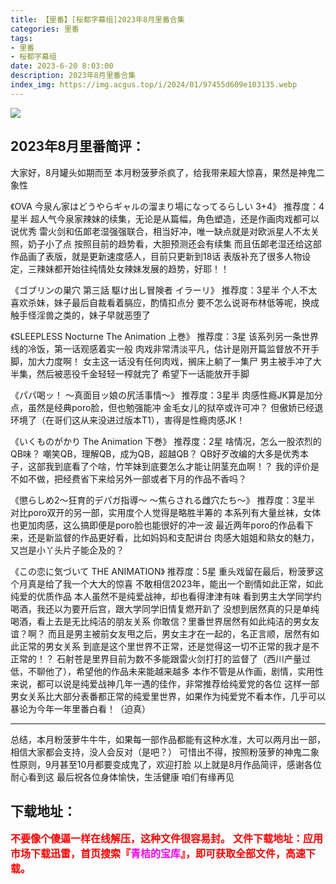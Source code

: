 ```yaml
---
title: 【里番】[桜都字幕组]2023年8月里番合集
categories: 里番
tags:
- 里番
- 桜都字幕组
date: 2023-6-20 8:03:00
description: 2023年8月里番合集
index_img: https://img.acgus.top/i/2024/01/97455d609e103135.webp
---
```

![](https://img.acgus.top/i/2024/01/97455d609e103135.webp)
## 2023年8月里番简评：
大家好，8月罐头如期而至
本月粉菠萝杀疯了，给我带来超大惊喜，果然是神鬼二象性

《OVA 今泉ん家はどうやらギャルの溜まり場になってるらしい 3+4》
推荐度：4星半
超人气今泉家辣妹的续集，无论是从篇幅，角色塑造，还是作画肉戏都可以说优秀
雷火剑和伍郞老湿强强联合，相当好冲，唯一缺点就是对欧派星人不太关照，奶子小了点
按照目前的趋势看，大胆预测还会有续集
而且伍郞老湿还给这部作品画了表版，就是更新速度感人，目前只更新到18话
表版补充了很多人物设定，三辣妹都开始往纯情处女辣妹发展的趋势，好耶！！

《ゴブリンの巣穴 第三話 駆け出し冒険者 イラーリ》
推荐度：3星半
个人不太喜欢杀妹，妹子最后自裁看着膈应，酌情扣点分
要不怎么说哥布林低等呢，换成触手怪淫兽之类的，妹子早就恶堕了

《SLEEPLESS Nocturne The Animation 上巻》
推荐度：3星
该系列另一条世界线的冷饭，第一话观感着实一般
肉戏非常清淡平凡，估计是刚开篇监督放不开手脚，加大力度啊！
女主这一话没有任何肉戏，搁床上躺了一集尸
男主被手冲了大半集，然后被恶役千金轻轻一榨就完了
希望下一话能放开手脚

《パパ喝ッ！ ～真面目ッ娘の尻活事情～》
推荐度：3星半
肉感性瘾JK算是加分点，虽然是经典poro脸，但也勉强能冲
金毛女儿的狱卒或许可冲？
但傲娇已经退环境了（在哥们这从来没进过版本T1），害得是性瘾肉感JK！

《いくものがかり The Animation 下巻》
推荐度：2星
啥情况，怎么一股浓烈的QB味？
嘲笑QB，理解QB，成为QB，超越QB？
QB好歹改编的大多是优秀本子，这部我到底看了个啥，竹竿妹到底要怎么才能让阴茎充血啊！？
我的评价是不如不做，把经费省下来给另外一部或者下月的作品不香吗？

《懲らしめ2～狂育的デパガ指導～ ～焦らされる雌穴たち～》
推荐度：3星半
对比poro双开的另一部，实用度个人觉得是略胜半筹的
本系列有大量丝袜，女体也更加肉感，这么搞即便是poro脸也能很好的冲一波
最近两年poro的作品看下来，还是新监督的作品更好看，比如妈妈和支配讲台
肉感大姐姐和熟女的魅力，又岂是小丫头片子能企及的？

《この恋に気づいて THE ANIMATION》
推荐度：5星
重头戏留在最后，粉菠萝这个月真是给了我一个大大的惊喜
不敢相信2023年，能出一个剧情如此正常，如此纯爱的优质作品
本人虽然不是纯爱战神，却也看得津津有味
看到男主大学同学约喝酒，我还以为要开后宫，跟大学同学旧情复燃开趴了
没想到居然真的只是单纯喝酒，看上去是无比纯洁的朋友关系
你敢信？里番世界居然有如此纯洁的男女友谊？啊？
而且是男主被前女友甩之后，男女主才在一起的，名正言顺，居然有如此正常的男女关系
到底是这个里世界不正常，还是觉得这一切不正常的我才是不正常的！？
石射苍是里界目前为数不多能跟雷火剑打打的监督了（西川产量过低，不聊他了），希望他的作品未来能越来越多
本作不管是从作画，剧情，实用性来说，都可以说是纯爱战神几年一遇的佳作，非常推荐给纯爱党的各位
这样一部男女关系比大部分表番都正常的纯爱里世界，如果作为纯爱党不看本作，几乎可以暴论为今年一年里番白看！（迫真）

--------------------------------
总结，本月粉菠萝牛牛牛，如果每一部作品都能有这种水准，大可以两月出一部，相信大家都会支持，没人会反对（是吧？）
可惜出不得，按照粉菠萝的神鬼二象性原则，9月甚至10月都要变成鬼了，欢迎打脸
以上就是8月作品简评，感谢各位耐心看到这
最后祝各位身体愉快，生活健康
咱们有缘再见
<br>




## 下载地址：
<font color=#FF0000 size=3>**不要像个傻逼一样在线解压，这种文件很容易封。**</font>
<b><font color=#FF0000 size=3>文件下载地址：应用市场下载迅雷，首页搜索『</b></font><b><font color=#FF00F size=3>青桔的宝库</b></font><b><font color=#FF0000 size=3>』，即可获取全部文件，高速下载。</b></font>